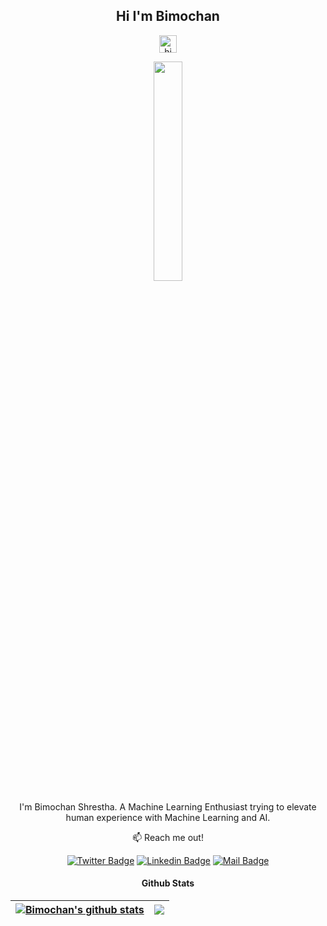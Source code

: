  <div align='center'>

 ## Hi I'm Bimochan 
<img src="https://user-images.githubusercontent.com/1303154/88677602-1635ba80-d120-11ea-84d8-d263ba5fc3c0.gif" width="28px" alt="hi">

 <p> <a href='#'>
  <img src='https://media.giphy.com/media/ZVik7pBtu9dNS/giphy.gif' height=30% width=30%></a>
</p></a>
 

 I'm Bimochan Shrestha. A Machine Learning Enthusiast trying to elevate human experience with Machine Learning and AI.
 
 


:mailbox: Reach me out!

[![Twitter Badge](https://img.shields.io/badge/-@BimochanShrest1-1ca0f1?style=flat&labelColor=1ca0f1&logo=twitter&logoColor=white&link=https://twitter.com/BimochanShrest1)](https://twitter.com/BimochanShrest1) [![Linkedin Badge](https://img.shields.io/badge/-bimochan-0e76a8?style=flat&labelColor=0e76a8&logo=linkedin&logoColor=white)](https://www.linkedin.com/in/bimochan-shrestha-b775831a6/)  [![Mail Badge](https://img.shields.io/badge/-bimoai857-c0392b?style=flat&labelColor=c0392b&logo=gmail&logoColor=white)](mailto:bimoai857@gmail.com)

 
#### Github Stats
| <a href="https://github.com/bimoai857/github-readme-stats"><img align="center" src="https://github-readme-stats.vercel.app/api?username=bimoai857&show_icons=true&include_all_commits=true&theme=buefy&hide_border=true" alt="Bimochan's github stats" /></a> | <a href="https://github.com/bimoai857/github-readme-stats"><img align="center" src="https://github-readme-stats.vercel.app/api/top-langs/?username=bimoai857&layout=compact&theme=buefy&hide_border=true" /></a> |
| ------------- | ------------- |


</div>